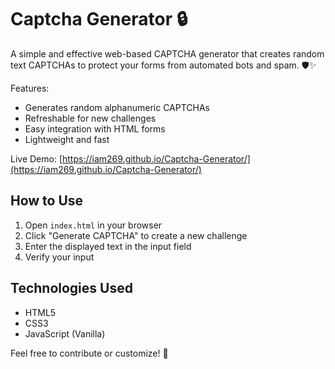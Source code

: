 # Captcha Generator 🔒

A simple and effective web-based CAPTCHA generator that creates random text CAPTCHAs to protect your forms from automated bots and spam. 🛡️✨

Features:
- Generates random alphanumeric CAPTCHAs
- Refreshable for new challenges
- Easy integration with HTML forms
- Lightweight and fast

Live Demo: [https://iam269.github.io/Captcha-Generator/](https://iam269.github.io/Captcha-Generator/)

## How to Use

1. Open `index.html` in your browser
2. Click "Generate CAPTCHA" to create a new challenge
3. Enter the displayed text in the input field
4. Verify your input

## Technologies Used

- HTML5
- CSS3
- JavaScript (Vanilla)

Feel free to contribute or customize! 🚀
